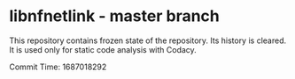 # libnfnetlink - master branch

This repository contains frozen state of the repository.
Its history is cleared. It is used only for static code
analysis with Codacy.

Commit Time: 1687018292